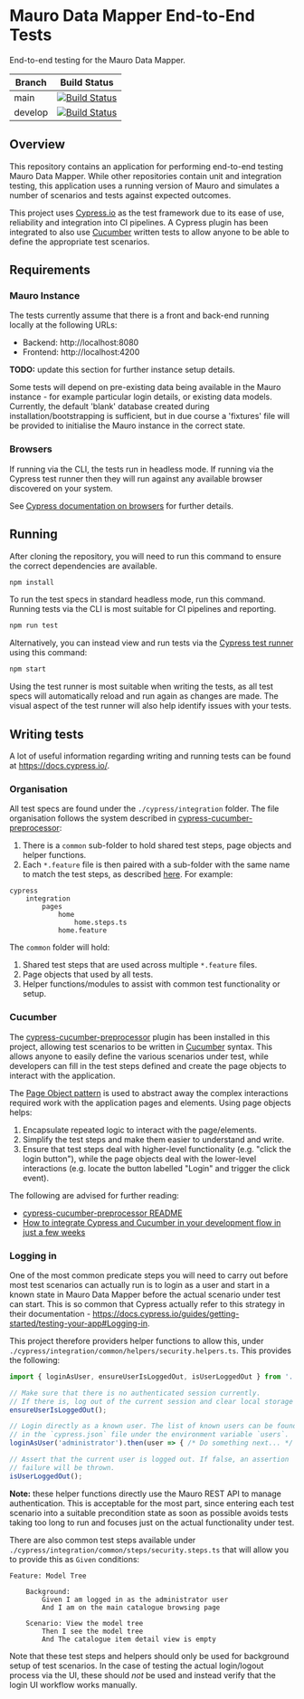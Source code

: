 # Mauro Data Mapper End-to-End Tests

End-to-end testing for the Mauro Data Mapper.

| Branch | Build Status |
| ------ | ------------ |
| main | [![Build Status](https://jenkins.cs.ox.ac.uk/buildStatus/icon?job=Mauro+Data+Mapper%2Fmdm-end-to-end-testing%2Fmain)](https://jenkins.cs.ox.ac.uk/blue/organizations/jenkins/Mauro%20Data%20Mapper%2Fmdm-end-to-end-testing/branches) |
| develop | [![Build Status](https://jenkins.cs.ox.ac.uk/buildStatus/icon?job=Mauro+Data+Mapper%2Fmdm-end-to-end-testing%2Fdevelop)](https://jenkins.cs.ox.ac.uk/blue/organizations/jenkins/Mauro%20Data%20Mapper%2Fmdm-end-to-end-testing/branches) |

## Overview

This repository contains an application for performing end-to-end testing Mauro Data Mapper. While other repositories contain unit and integration testing, this application uses a running version of Mauro and simulates a number of scenarios and tests against expected outcomes.

This project uses [Cypress.io](https://www.cypress.io/) as the test framework due to its ease of use, reliability and integration into CI pipelines. A Cypress plugin has been integrated to also use [Cucumber](https://cucumber.io/) written tests to allow anyone to be able to define the appropriate test scenarios.

## Requirements

### Mauro Instance

The tests currently assume that there is a front and back-end running locally at the following URLs:

* Backend: http://localhost:8080
* Frontend: http://localhost:4200

**TODO:** update this section for further instance setup details.

Some tests will depend on pre-existing data being available in the Mauro instance - for example particular login details, or existing data models. Currently, the default 'blank' database created during installation/bootstrapping is sufficient, but in due course a 'fixtures' file will be provided to initialise the Mauro instance in the correct state.

### Browsers

If running via the CLI, the tests run in headless mode. If running via the Cypress test runner then they will run against any available browser discovered on your system.

See [Cypress documentation on browsers](https://docs.cypress.io/guides/guides/launching-browsers#Download-specific-Chrome-version) for further details.

## Running

After cloning the repository, you will need to run this command to ensure the correct dependencies are available.

```bash
npm install
```

To run the test specs in standard headless mode, run this command. Running tests via the CLI is most suitable for CI pipelines and reporting.

```bash
npm run test
```

Alternatively, you can instead view and run tests via the [Cypress test runner](https://docs.cypress.io/guides/core-concepts/test-runner) using this command:

```bash
npm start
```

Using the test runner is most suitable when writing the tests, as all test specs will automatically reload and run again as changes are made. The visual aspect of the test runner will also help identify issues with your tests.

## Writing tests

A lot of useful information regarding writing and running tests can be found at https://docs.cypress.io/.

### Organisation

All test specs are found under the `./cypress/integration` folder. The file organisation follows the system described in [cypress-cucumber-preprocessor](https://github.com/TheBrainFamily/cypress-cucumber-preprocessor#how-to-organize-the-tests):

1. There is a `common` sub-folder to hold shared test steps, page objects and helper functions.
2. Each `*.feature` file is then paired with a sub-folder with the same name to match the test steps, as described [here](https://github.com/TheBrainFamily/cypress-cucumber-preprocessor#step-definitions). For example:

```
cypress
    integration
        pages
            home
                home.steps.ts
            home.feature
```

The `common` folder will hold:

1. Shared test steps that are used across multiple `*.feature` files.
2. Page objects that used by all tests.
3. Helper functions/modules to assist with common test functionality or setup.

### Cucumber

The [cypress-cucumber-preprocessor](https://github.com/TheBrainFamily/cypress-cucumber-preprocessor) plugin has been installed in this project, allowing test scenarios to be written in [Cucumber](https://cucumber.io/) syntax. This allows anyone to easily define the various scenarios under test, while developers can fill in the test steps defined and create the page objects to interact with the application.

The [Page Object pattern](https://webdriver.io/docs/pageobjects/) is used to abstract away the complex interactions required work with the application pages and elements. Using page objects helps:

1. Encapsulate repeated logic to interact with the page/elements.
2. Simplify the test steps and make them easier to understand and write.
3. Ensure that test steps deal with higher-level functionality (e.g. "click the login button"), while the page objects deal with the lower-level interactions (e.g. locate the button labelled "Login" and trigger the click event).

The following are advised for further reading:

* [cypress-cucumber-preprocessor README](https://github.com/TheBrainFamily/cypress-cucumber-preprocessor)
* [How to integrate Cypress and Cucumber in your development flow in just a few weeks](https://itortv.medium.com/how-to-integrate-cypress-and-cucumber-in-your-development-flow-in-just-a-few-weeks-96a46ac9165a)

### Logging in

One of the most common predicate steps you will need to carry out before most test scenarios can actually run is to login as a user and start in a known state in Mauro Data Mapper before the actual scenario under test can start. This is so common that Cypress actually refer to this strategy in their documentation - https://docs.cypress.io/guides/getting-started/testing-your-app#Logging-in.

This project therefore providers helper functions to allow this, under `./cypress/integration/common/helpers/security.helpers.ts`. This provides the following:

```ts
import { loginAsUser, ensureUserIsLoggedOut, isUserLoggedOut } from '../helpers/security.helpers';

// Make sure that there is no authenticated session currently. 
// If there is, log out of the current session and clear local storage state
ensureUserIsLoggedOut();

// Login directly as a known user. The list of known users can be found 
// in the `cypress.json` file under the environment variable `users`.
loginAsUser('administrator').then(user => { /* Do something next... */ });

// Assert that the current user is logged out. If false, an assertion 
// failure will be thrown.
isUserLoggedOut();
```

**Note:** these helper functions directly use the Mauro REST API to manage authentication. This is acceptable for the most part, since entering each test scenario into a suitable precondition state as soon as possible avoids tests taking too long to run and focuses just on the actual functionality under test.

There are also common test steps available under `./cypress/integration/common/steps/security.steps.ts` that will allow you to provide this as `Given` conditions:

```cucumber
Feature: Model Tree

    Background:
        Given I am logged in as the administrator user
        And I am on the main catalogue browsing page

    Scenario: View the model tree
        Then I see the model tree
        And The catalogue item detail view is empty
```

Note that these test steps and helpers should only be used for background setup of test scenarios. In the case of testing the actual login/logout process via the UI, these should _not_ be used and instead verify that the login UI workflow works manually.